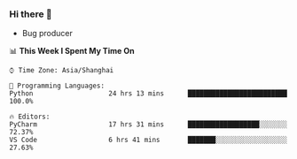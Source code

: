 ### Hi there 👋
* Bug producer
<!--START_SECTION:waka-->
📊 **This Week I Spent My Time On** 

```text
⌚︎ Time Zone: Asia/Shanghai

💬 Programming Languages: 
Python                   24 hrs 13 mins      █████████████████████████   100.0%

🔥 Editors: 
PyCharm                  17 hrs 31 mins      ██████████████████░░░░░░░   72.37% 
VS Code                  6 hrs 41 mins       ███████░░░░░░░░░░░░░░░░░░   27.63%

```


<!--END_SECTION:waka-->
